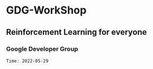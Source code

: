 GDG-WorkShop
===

## Reinforcement Learning for everyone

### Google Developer Group

```
Time: 2022-05-29
```


